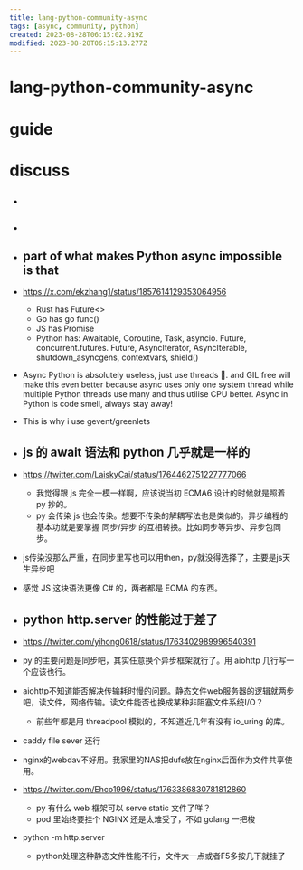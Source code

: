 ```yaml
---
title: lang-python-community-async
tags: [async, community, python]
created: 2023-08-28T06:15:02.919Z
modified: 2023-08-28T06:15:13.277Z
---
```


# lang-python-community-async

# guide

# discuss
- ## 

- ## 

- ## part of what makes Python async impossible is that
- https://x.com/ekzhang1/status/1857614129353064956
  - Rust has Future<>
  - Go has go func()
  - JS has Promise
  - Python has: Awaitable, Coroutine, Task, asyncio. Future, concurrent.futures. Future, AsyncIterator, AsyncIterable, shutdown_asyncgens, contextvars, shield()

- Async Python is absolutely useless, just use threads 🧵. and GIL free will make this even better because async uses only one system thread while multiple Python threads use many and thus utilise CPU better. Async in Python is code smell, always stay away!

- This is why i use gevent/greenlets

- ## js 的 await 语法和 python 几乎就是一样的
- https://twitter.com/LaiskyCai/status/1764462751227777066
  - 我觉得跟 js 完全一模一样啊，应该说当初 ECMA6 设计的时候就是照着 py 抄的。
  - py 会传染 js 也会传染。想要不传染的解耦写法也是类似的。异步编程的基本功就是要掌握 同步/异步 的互相转换。比如同步等异步、异步包同步。

- js传染没那么严重，在同步里写也可以用then，py就没得选择了，主要是js天生异步吧

- 感觉 JS 这块语法更像 C# 的，两者都是 ECMA 的东西。

- ## python http.server 的性能过于差了
- https://twitter.com/yihong0618/status/1763402989996540391
- py 的主要问题是同步吧，其实任意换个异步框架就行了。用 aiohttp 几行写一个应该也行。
- aiohttp不知道能否解决传输耗时慢的问题。静态文件web服务器的逻辑就两步吧，读文件，网络传输。读文件能否也换成某种非阻塞文件系统I/O？
  - 前些年都是用 threadpool 模拟的，不知道近几年有没有 io_uring 的库。

- caddy file sever 还行

- nginx的webdav不好用。我家里的NAS把dufs放在nginx后面作为文件共享使用。

- https://twitter.com/Ehco1996/status/1763386830781812860
  - py 有什么 web 框架可以 serve static 文件了咩？
  - pod 里始终要挂个 NGINX 还是太难受了，不如 golang 一把梭

- python -m http.server
  - python处理这种静态文件性能不行，文件大一点或者F5多按几下就挂了
